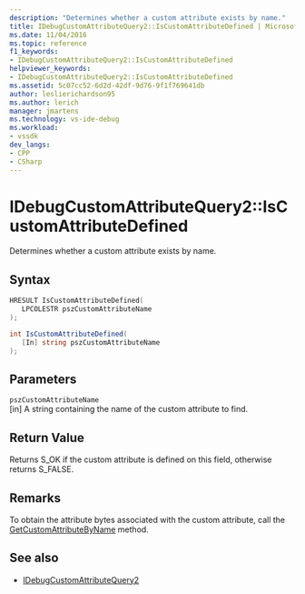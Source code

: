```yaml
---
description: "Determines whether a custom attribute exists by name."
title: IDebugCustomAttributeQuery2::IsCustomAttributeDefined | Microsoft Docs
ms.date: 11/04/2016
ms.topic: reference
f1_keywords:
- IDebugCustomAttributeQuery2::IsCustomAttributeDefined
helpviewer_keywords:
- IDebugCustomAttributeQuery2::IsCustomAttributeDefined
ms.assetid: 5c07cc52-6d2d-42df-9d76-9f1f769641db
author: leslierichardson95
ms.author: lerich
manager: jmartens
ms.technology: vs-ide-debug
ms.workload:
- vssdk
dev_langs:
- CPP
- CSharp
---
```

# IDebugCustomAttributeQuery2::IsCustomAttributeDefined
Determines whether a custom attribute exists by name.

## Syntax

```cpp
HRESULT IsCustomAttributeDefined( 
   LPCOLESTR pszCustomAttributeName
);
```

```csharp
int IsCustomAttributeDefined(
   [In] string pszCustomAttributeName
);
```

## Parameters
`pszCustomAttributeName`\
[in] A string containing the name of the custom attribute to find.

## Return Value
 Returns S_OK if the custom attribute is defined on this field, otherwise returns S_FALSE.

## Remarks
 To obtain the attribute bytes associated with the custom attribute, call the [GetCustomAttributeByName](../../../extensibility/debugger/reference/idebugcustomattributequery2-getcustomattributebyname.md) method.

## See also
- [IDebugCustomAttributeQuery2](../../../extensibility/debugger/reference/idebugcustomattributequery2.md)
